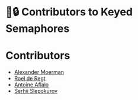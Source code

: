 # 🔑🔒 Contributors to Keyed Semaphores

# Contributors

* [Alexander Moerman](https://github.com/amoerie)
* [Roel de Regt](https://github.com/roel-de-regt)
* [Antoine Aflalo](https://github.com/Belphemur)
* [Serhii Slepokurov](https://github.com/knopa)

